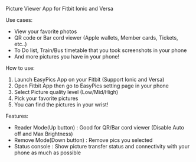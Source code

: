 Picture Viewer App for Fitbit Ionic and Versa

Use cases:
- View your favorite photos
- QR code or Bar cord viewer (Apple wallets, Member cards, Tickets, etc..)
- To Do list, Train/Bus timetable that you took screenshots in your phone
- And more pictures you have in your phone!

How to use:
1. Launch EasyPics App on your Fitbit (Support Ionic and Versa)
2. Open Fitbit App then go to EasyPics setting page in your phone
3. Select Picture quality level (Low/Mid/High)
4. Pick your favorite pictures
5. You can find the pictures in your wrist!

Features:
- Reader Mode(Up button) : Good for QR/Bar cord viewer (Disable Auto off and Max Brightness)
- Remove Mode(Down button) : Remove pics you selected
- Status console : Show picture transfer status and connectivity with your phone as much as possible

